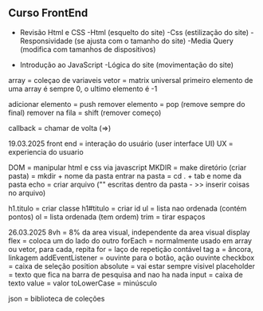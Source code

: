 ## Curso FrontEnd
- Revisão Html e CSS
    -Html (esquelto do site)
    -Css (estilização do site)
    -Responsividade (se ajusta com o tamanho do site)
    -Media Query (modifica com tamanhos de dispositivos)

- Introdução ao JavaScript
    -Lógica do site (movimentação do site)

array = coleçao de variaveis 
vetor = matrix universal
primeiro elemento de uma array é sempre 0, o ultimo elemento é -1

adicionar elemento = push
remover elemento = pop (remove sempre do final)
remover na fila = shift (remover começo)

callback = chamar de volta (=>)

19.03.2025
front end = interação do usuário (user interface UI) UX = experiencia do usuario

DOM = manipular html e css via javascript
MKDIR = make diretório (criar pasta) = mkdir + nome da pasta
entrar na pasta = cd . + tab e nome da pasta
echo = criar arquivo ("" escritas dentro da pasta - >> inserir coisas no arquivo)

h1.titulo = criar classe
h1#titulo = criar id
ul = lista nao ordenada (contém pontos)
ol = lista ordenada (tem ordem)
trim = tirar espaços

26.03.2025
8vh = 8% da area visual, independente da area visual
display flex = coloca um do lado do outro
forEach = normalmente usado em array ou vetor, para cada, repita
for = laço de repetição contável
tag a = âncora, linkagem
addEventListener = ouvinte para o botão, ação ouvinte
checkbox = caixa de seleção
position absolute = vai estar sempre visivel
placeholder = texto que fica na barra de pesquisa and nao ha nada
input = caixa de texto
value = valor
toLowerCase = minúsculo

json = biblioteca de coleções